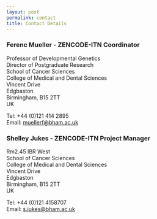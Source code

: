 ```yaml
---
layout: post
permalink: contact
title: Contact Details
---
```

### Ferenc Mueller - ZENCODE-ITN Coordinator

Professor of Developmental Genetics  
Director of Postgraduate Research  
School of Cancer Sciences  
College of Medical and Dental Sciences  
Vincent Drive  
Edgbaston  
Birmingham, B15 2TT  
UK    
  
Tel:  +44 (0)121 414 2895  
Email: [muellerf@bham.ac.uk](mailto:muellerf@bham.ac.uk)  



### Shelley Jukes - ZENCODE-ITN Project Manager  
Rm2.45 IBR West  
School of Cancer Sciences  
College of Medical and Dental Sciences  
Vincent Drive  
Edgbaston  
Birmingham, B15 2TT  
UK  
  
Tel:  +44 (0)121 4158707  
Email: [s.jukes@bham.ac.uk](mailto:s.jukes@bham.ac.uk)  
  